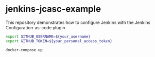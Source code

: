 # jenkins-jcasc-example

This repository demonstrates how to configure Jenkins with the Jenkins Configuration-as-code plugin.



```bash
export GITHUB_USERNAME=${your_username}
export GITHUB_TOKEN=${your_personal_access_token}

docker-compose up
```